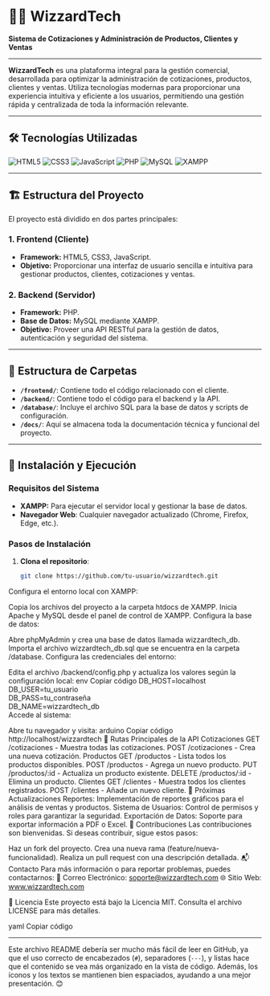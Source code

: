 # 🧙‍♂️ WizzardTech  
**Sistema de Cotizaciones y Administración de Productos, Clientes y Ventas**

---

**WizzardTech** es una plataforma integral para la gestión comercial, desarrollada para optimizar la administración de cotizaciones, productos, clientes y ventas. Utiliza tecnologías modernas para proporcionar una experiencia intuitiva y eficiente a los usuarios, permitiendo una gestión rápida y centralizada de toda la información relevante.

---

## 🛠️ Tecnologías Utilizadas  

![HTML5](https://img.shields.io/badge/html5-%23E34F26.svg?style=for-the-badge&logo=html5&logoColor=white)
![CSS3](https://img.shields.io/badge/css3-%231572B6.svg?style=for-the-badge&logo=css3&logoColor=white)
![JavaScript](https://img.shields.io/badge/javascript-%23323330.svg?style=for-the-badge&logo=javascript&logoColor=%23F7DF1E)
![PHP](https://img.shields.io/badge/php-%23777BB4.svg?style=for-the-badge&logo=php&logoColor=white)
![MySQL](https://img.shields.io/badge/mysql-%2300f.svg?style=for-the-badge&logo=mysql&logoColor=white)
![XAMPP](https://img.shields.io/badge/xampp-%23FB7A24.svg?style=for-the-badge&logo=xampp&logoColor=white)

---

## 🏗️ Estructura del Proyecto  

El proyecto está dividido en dos partes principales:

### **1. Frontend (Cliente)**
- **Framework:** HTML5, CSS3, JavaScript.
- **Objetivo:** Proporcionar una interfaz de usuario sencilla e intuitiva para gestionar productos, clientes, cotizaciones y ventas.

### **2. Backend (Servidor)**
- **Framework:** PHP.
- **Base de Datos:** MySQL mediante XAMPP.
- **Objetivo:** Proveer una API RESTful para la gestión de datos, autenticación y seguridad del sistema.

---

## 📂 Estructura de Carpetas  
- **`/frontend/`**: Contiene todo el código relacionado con el cliente.
- **`/backend/`**: Contiene todo el código para el backend y la API.
- **`/database/`**: Incluye el archivo SQL para la base de datos y scripts de configuración.
- **`/docs/`**: Aquí se almacena toda la documentación técnica y funcional del proyecto.

---

## 🚀 Instalación y Ejecución  

### **Requisitos del Sistema**  
- **XAMPP:** Para ejecutar el servidor local y gestionar la base de datos.
- **Navegador Web**: Cualquier navegador actualizado (Chrome, Firefox, Edge, etc.).

### **Pasos de Instalación**  
1. **Clona el repositorio**:  
   ```bash
   git clone https://github.com/tu-usuario/wizzardtech.git
Configura el entorno local con XAMPP:

Copia los archivos del proyecto a la carpeta htdocs de XAMPP.
Inicia Apache y MySQL desde el panel de control de XAMPP.
Configura la base de datos:

Abre phpMyAdmin y crea una base de datos llamada wizzardtech_db.
Importa el archivo wizzardtech_db.sql que se encuentra en la carpeta /database.
Configura las credenciales del entorno:

Edita el archivo /backend/config.php y actualiza los valores según la configuración local:
env
Copiar código
DB_HOST=localhost  
DB_USER=tu_usuario  
DB_PASS=tu_contraseña  
DB_NAME=wizzardtech_db  
Accede al sistema:

Abre tu navegador y visita:
arduino
Copiar código
http://localhost/wizzardtech
📜 Rutas Principales de la API
Cotizaciones
GET /cotizaciones - Muestra todas las cotizaciones.
POST /cotizaciones - Crea una nueva cotización.
Productos
GET /productos - Lista todos los productos disponibles.
POST /productos - Agrega un nuevo producto.
PUT /productos/:id - Actualiza un producto existente.
DELETE /productos/:id - Elimina un producto.
Clientes
GET /clientes - Muestra todos los clientes registrados.
POST /clientes - Añade un nuevo cliente.
🚧 Próximas Actualizaciones
Reportes: Implementación de reportes gráficos para el análisis de ventas y productos.
Sistema de Usuarios: Control de permisos y roles para garantizar la seguridad.
Exportación de Datos: Soporte para exportar información a PDF o Excel.
🤝 Contribuciones
Las contribuciones son bienvenidas. Si deseas contribuir, sigue estos pasos:

Haz un fork del proyecto.
Crea una nueva rama (feature/nueva-funcionalidad).
Realiza un pull request con una descripción detallada.
📬 Contacto
Para más información o para reportar problemas, puedes contactarnos:
📧 Correo Electrónico: soporte@wizzardtech.com
🌐 Sitio Web: www.wizzardtech.com

📝 Licencia
Este proyecto está bajo la Licencia MIT. Consulta el archivo LICENSE para más detalles.

yaml
Copiar código

---

Este archivo README debería ser mucho más fácil de leer en GitHub, ya que el uso correcto de encabezados (`#`), separadores (`---`), y listas hace que el contenido se vea más organizado en la vista de código. Además, los íconos y los textos se mantienen bien espaciados, ayudando a una mejor presentación. 😊
